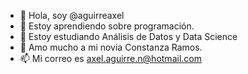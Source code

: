 - 👋 Hola, soy @aguirreaxel
- 👀 Estoy aprendiendo sobre programación.
- 🌱 Estoy estudiando Análisis de Datos y Data Science
- 💞️ Amo mucho a mi novia Constanza Ramos.
- 📫 Mi correo es axel.aguirre.n@hotmail.com

<!---
aguirreaxel/aguirreaxel is a ✨ special ✨ repository because its `README.md` (this file) appears on your GitHub profile.
You can click the Preview link to take a look at your changes.
--->
